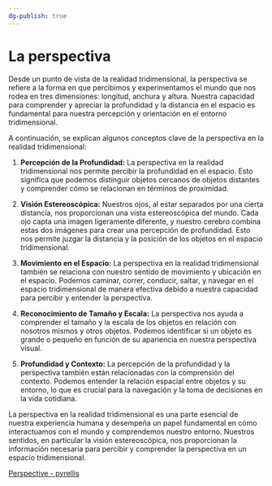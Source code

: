 ```yaml
---
dg-publish: true
---
```


# La perspectiva

Desde un punto de vista de la realidad tridimensional, la perspectiva se refiere a la forma en que percibimos y experimentamos el mundo que nos rodea en tres dimensiones: longitud, anchura y altura. Nuestra capacidad para comprender y apreciar la profundidad y la distancia en el espacio es fundamental para nuestra percepción y orientación en el entorno tridimensional.

A continuación, se explican algunos conceptos clave de la perspectiva en la realidad tridimensional:

1. **Percepción de la Profundidad:** La perspectiva en la realidad tridimensional nos permite percibir la profundidad en el espacio. Esto significa que podemos distinguir objetos cercanos de objetos distantes y comprender cómo se relacionan en términos de proximidad.

2. **Visión Estereoscópica:** Nuestros ojos, al estar separados por una cierta distancia, nos proporcionan una vista estereoscópica del mundo. Cada ojo capta una imagen ligeramente diferente, y nuestro cerebro combina estas dos imágenes para crear una percepción de profundidad. Esto nos permite juzgar la distancia y la posición de los objetos en el espacio tridimensional.

3. **Movimiento en el Espacio:** La perspectiva en la realidad tridimensional también se relaciona con nuestro sentido de movimiento y ubicación en el espacio. Podemos caminar, correr, conducir, saltar, y navegar en el espacio tridimensional de manera efectiva debido a nuestra capacidad para percibir y entender la perspectiva.

4. **Reconocimiento de Tamaño y Escala:** La perspectiva nos ayuda a comprender el tamaño y la escala de los objetos en relación con nosotros mismos y otros objetos. Podemos identificar si un objeto es grande o pequeño en función de su apariencia en nuestra perspectiva visual.

5. **Profundidad y Contexto:** La percepción de la profundidad y la perspectiva también están relacionadas con la comprensión del contexto. Podemos entender la relación espacial entre objetos y su entorno, lo que es crucial para la navegación y la toma de decisiones en la vida cotidiana.

La perspectiva en la realidad tridimensional es una parte esencial de nuestra experiencia humana y desempeña un papel fundamental en cómo interactuamos con el mundo y comprendemos nuestro entorno. Nuestros sentidos, en particular la visión estereoscópica, nos proporcionan la información necesaria para percibir y comprender la perspectiva en un espacio tridimensional.

[Perspective - pvrellis](https://scontent.cdninstagram.com/o1/v/t16/f1/m84/C34DC3C8653AF4B004E872AEDAA3E7A1_video_dashinit.mp4?efg=eyJxZV9ncm91cHMiOiJbXCJpZ193ZWJfZGVsaXZlcnlfdnRzX290ZlwiXSIsInZlbmNvZGVfdGFnIjoidnRzX3ZvZF91cmxnZW4uZmVlZC5jMi42NDAuYmFzZWxpbmUifQ&_nc_ht=scontent.cdninstagram.com&_nc_cat=105&vs=855831982617670_2438492171&_nc_vs=HBksFQIYTGlnX2JhY2tmaWxsX3RpbWVsaW5lX3ZvZC9DMzREQzNDODY1M0FGNEIwMDRFODcyQUVEQUEzRTdBMV92aWRlb19kYXNoaW5pdC5tcDQVAALIAQAVAhg6cGFzc3Rocm91Z2hfZXZlcnN0b3JlL0dFRllaQmYzSW1QeTZwZ0FBTDcyZF91ckphVU1icGt3QUFBRhUCAsgBACgAGAAbABUAACbCmIDIlrjgPxUCKAJDMywXQEMIcrAgxJwYEmRhc2hfYmFzZWxpbmVfMV92MREAdeoHAA%3D%3D&ccb=9-4&oh=00_AfDsFhFFWLfbcHV494hA27qYt4THwlO5PJ5SfOBMdOJRtw&oe=653E2546)